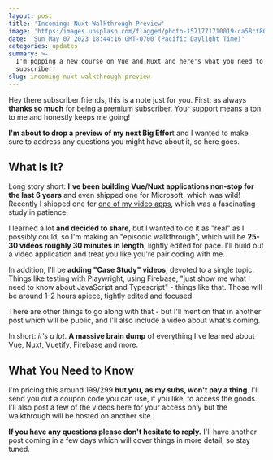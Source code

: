 ```yaml
---
layout: post
title: 'Incoming: Nuxt Walkthrough Preview'
image: 'https:/images.unsplash.com/flagged/photo-1571771710019-ca58cf80f225'
date: 'Sun May 07 2023 18:44:16 GMT-0700 (Pacific Daylight Time)'
categories: updates
summary: >-
  I'm popping a new course on Vue and Nuxt and here's what you need to know as a
  subscriber.
slug: incoming-nuxt-walkthrough-preview
---
```


Hey there subscriber friends, this is a note just for you. First: as always **thanks so much** for being a premium subscriber. Your support means a ton to me and honestly keeps me going!

**I'm about to drop a preview of my next Big Effor**t and I wanted to make sure to address any questions you might have about it, so here goes.

## What Is It?

Long story short: **I've been building Vue/Nuxt applications non-stop for the last 6 years** and even shipped one for Microsoft, which was wild! Recently I shipped one for [one of my video apps](https://vue.bigmachine.io,), which was a fascinating study in patience.

I learned a lot **and decided to share**, but I wanted to do it as "real" as I possibly could, so I'm making an "episodic walkthrough", which will be **25-30 videos roughly 30 minutes in length**, lightly edited for pace. I'll build out a video application and treat you like you're pair coding with me.

In addition, I'll be **adding "Case Study" videos**, devoted to a single topic. Things like testing with Playwright, using Firebase, "just show me what I need to know about JavaScript and Typescript" - things like that. Those will be around 1-2 hours apiece, tightly edited and focused.

There are other things to go along with that - but I'll mention that in another post which will be public, and I'll also include a video about what's coming.

In short: _it's a lot_. **A massive brain dump** of everything I've learned about Vue, Nuxt, Vuetify, Firebase and more.

## What You Need to Know

I'm pricing this around $199/$299 **but you, as my subs, won't pay a thing**. I'll send you out a coupon code you can use, if you like, to access the goods. I'll also post a few of the videos here for your access only but the walkthrough will be hosted on another site.

**If you have any questions please don't hesitate to reply.** I'll have another post coming in a few days which will cover things in more detail, so stay tuned.
